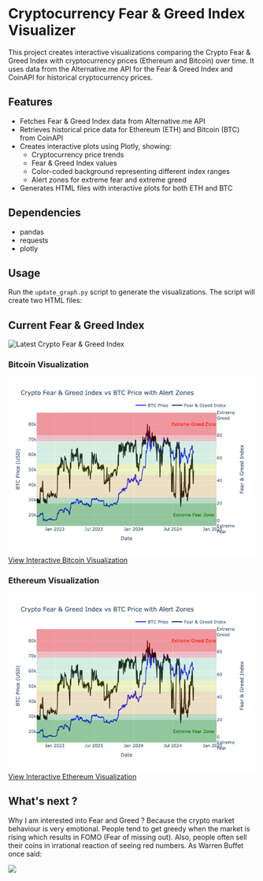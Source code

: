 # Cryptocurrency Fear & Greed Index Visualizer

This project creates interactive visualizations comparing the Crypto Fear & Greed Index with cryptocurrency prices (Ethereum and Bitcoin) over time. It uses data from the Alternative.me API for the Fear & Greed Index and CoinAPI for historical cryptocurrency prices.

## Features

- Fetches Fear & Greed Index data from Alternative.me API
- Retrieves historical price data for Ethereum (ETH) and Bitcoin (BTC) from CoinAPI
- Creates interactive plots using Plotly, showing:
  - Cryptocurrency price trends
  - Fear & Greed Index values
  - Color-coded background representing different index ranges
  - Alert zones for extreme fear and extreme greed
- Generates HTML files with interactive plots for both ETH and BTC

## Dependencies

- pandas
- requests
- plotly

## Usage

Run the `update_graph.py` script to generate the visualizations. The script will create two HTML files:

## Current Fear & Greed Index

<img src="https://alternative.me/crypto/fear-and-greed-index.png" alt="Latest Crypto Fear & Greed Index" />

### Bitcoin Visualization
![Bitcoin Visualization](interactive_plot_bitcoin.png)<br>
[View Interactive Bitcoin Visualization](https://yangforbig.github.io/Crypto-Fear-Greed-Index-Graph/interactive_plot_bitcoin.html)

### Ethereum Visualization
![Ethereum Visualization](interactive_plot_bitcoin.png)<br>
[View Interactive Ethereum Visualization](https://yangforbig.github.io/Crypto-Fear-Greed-Index-Graph/interactive_plot_eth.html)


## What's next ?

Why I am interested into Fear and Greed ? Because the crypto market behaviour is very emotional. People tend to get greedy when the market is rising which results in FOMO (Fear of missing out). Also, people often sell their coins in irrational reaction of seeing red numbers. As Warren Buffet once said:

<img src="https://i0.wp.com/www.qropsspecialists.com/wp-content/uploads/2022/06/warren-buffett-greedy-fearful.jpg?fit=1080%2C380&ssl=1">





